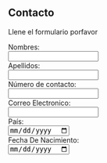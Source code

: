 ## Contacto
Llene el formulario porfavor
<form action="https://formspree.io/f/moqrnvbq" method="post">
  
  <label for="name">Nombres:</label><br>
  <input type="text" id="lname" name="name" value= ""><br>
  <label for="name">Apellidos:</label><br>
  <input type="text" id="lname" name="lname" value= ""><br>
  <label for="name">Número de contacto:</label><br>
  <input type="text" id="lname" name="número" value= ""><br>
  <label or="name">Correo Electronico:</label><br>
  <input type="text" id="lname" name="Correo Electronico" value= ""><br>
  <label for="name">País:</label><br>
  <input type="date" id="lname" name="País" value= ""><br>
  <label for="name">Fecha De Nacimiento:</label><br>
  <input type="date" id="lname" name="Fecha De Nacimiento" value= ""><br>
